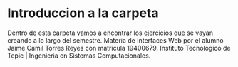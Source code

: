 # Introduccion a la carpeta
Dentro de esta carpeta vamos a encontrar los ejercicios que se vayan creando a lo largo del semestre.
Materia de Interfaces Web por el alumno Jaime Camil Torres Reyes con matricula 19400679.
Instituto Tecnologico de Tepic | Ingenieria en Sistemas Computacionales.